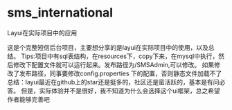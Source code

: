 # sms_international
Layui在实际项目中的应用

这是个完整短信后台项目，主要想分享的是layui在实际项目中的使用，以及总结。
Tips:项目中有sql表结构，在resources下，copy下来，在mysql中执行，然后修改下配置文件就可以运行起来。发布路径为/SMSAdmin,可以修改。
    如果修改了发布路径，同事要修改config.properties 下的配置，否则静态文件加载不了
总结：layui最近在github上的star还是挺多的，社区还是蛮活跃的，基本是有问必答。
     但是，实际体验并不是很好，我不知道为什么会选择这个ui框架，总之希望作者能够完善吧

